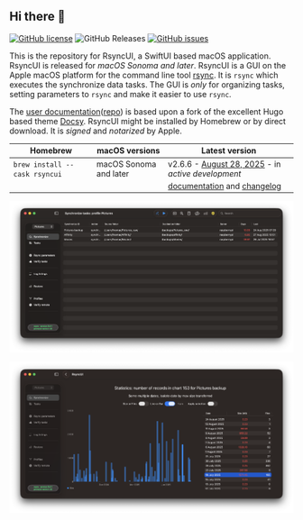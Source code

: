 ## Hi there 👋

[![GitHub license](https://img.shields.io/github/license/rsyncOSX/RsyncUI)](https://github.com/rsyncOSX/RsyncUI/blob/main/Licence.MD)
![GitHub Releases](https://img.shields.io/github/downloads/rsyncosx/RsyncUI/v2.6.6/total)
[![GitHub issues](https://img.shields.io/github/issues/rsyncOSX/RsyncUI)](https://github.com/rsyncOSX/RsyncUI/issues)

This is the repository for RsyncUI, a SwiftUI based macOS application. RsyncUI is released for *macOS Sonoma and later*. RsyncUI is a GUI on the Apple macOS platform for the command line tool [rsync](https://github.com/WayneD/rsync). It is `rsync` which executes the synchronize data tasks. The GUI is *only* for organizing tasks, setting parameters to `rsync` and make it easier to use `rsync`.

The [user documentation](https://rsyncui.netlify.app/docs/)([repo](https://github.com/rsyncOSX/rsyncuidocs)) is based upon a fork of the excellent Hugo based theme [Docsy](https://github.com/google/docsy). RsyncUI might be installed by Homebrew or by direct download. It is *signed* and *notarized* by Apple.

| Homebrew | macOS versions |   Latest version   |
| ----------- |   ----------- | ----------- |
| `brew install --cask rsyncui`    | macOS Sonoma and later | v2.6.6 - [August 28, 2025](https://github.com/rsyncOSX/RsyncUI/releases) - in *active development* |
| |  | [documentation](https://rsyncui.netlify.app/docs/) and [changelog](https://rsyncui.netlify.app/blog/) |

![](images/rsyncui.png)

![](images/charts.png)

